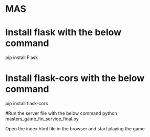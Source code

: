# MAS
# Install flask with the below command
pip install Flask

# Install flask-cors with the below command
pip install flask-cors

#Run the server file with the below command
python masters_game_fin_service_final.py

Open the index.html file in the browser and start playing the game

